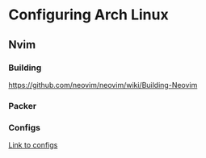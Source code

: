 # Configuring Arch Linux

## Nvim
### Building
https://github.com/neovim/neovim/wiki/Building-Neovim
### Packer
### Configs
[Link to configs](./new_organized/installed_programs/.config/nvim)
